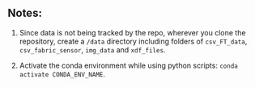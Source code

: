 ## Notes:
1. Since data is not being tracked by the repo, wherever you clone the repository, create a `/data` directory including folders of `csv_FT_data`, `csv_fabric_sensor`, `img_data` and `xdf_files`.

2. Activate the conda environment while using python scripts: `conda activate CONDA_ENV_NAME`.
